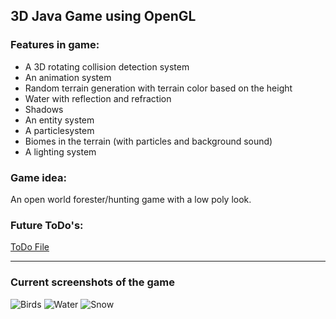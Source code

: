 ## 3D Java Game using OpenGL

### Features in game:
- A 3D rotating collision detection system
- An animation system
- Random terrain generation with terrain color based on the height
- Water with reflection and refraction
- Shadows
- An entity system
- A particlesystem
- Biomes in the terrain (with particles and background sound)
- A lighting system

### Game idea:
An open world forester/hunting game with a low poly look.

### Future ToDo's:
[ToDo File](https://github.com/CodingWithMenno/3DGame/blob/main/Game/src/gameLoop/TODO.java)

---
### Current screenshots of the game

![Birds](https://cdn.discordapp.com/attachments/574188492272173076/811932790416998400/unknown.png)
![Water](https://media.discordapp.net/attachments/378603538009292820/802181808888348722/unknown.png?width=1623&height=910)
![Snow](https://media.discordapp.net/attachments/574188492272173076/802487939783327754/unknown.png?width=1625&height=910)
